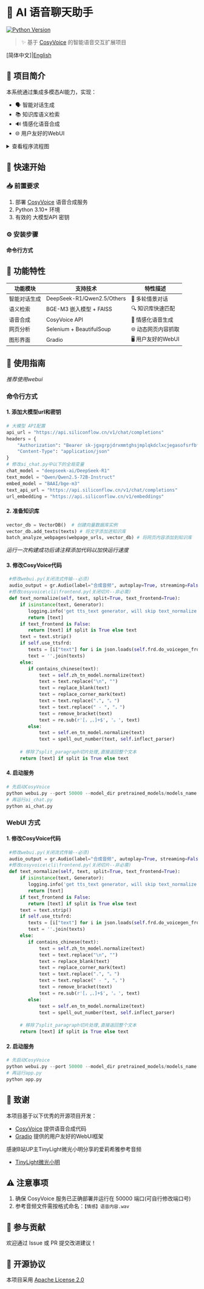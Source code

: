 # 🌸 AI 语音聊天助手

[![Python Version](https://img.shields.io/badge/python-3.10+-blue.svg)](https://www.python.org/)

> ✨ 基于 [CosyVoice](https://github.com/FunAudioLLM/CosyVoice) 的智能语音交互扩展项目

[简体中文]|[English](./README_en.md)

## 🌟 项目简介

本系统通过集成多模态AI能力，实现：

- 🗣️ 智能对话生成
- 📚 知识库语义检索
- 🔊 情感化语音合成
- 🌐 用户友好的WebUI

<details>
  <summary>查看程序流程图</summary>
  <img src="./images/流程图.PNG" alt="流程图">
</details>

## 🚀 快速开始

### 📥 前置要求

1. 部署 [CosyVoice](https://github.com/FunAudioLLM/CosyVoice) 语音合成服务
2. Python 3.10+ 环境
3. 有效的 大模型API 密钥

### ⚙️ 安装步骤

#### 命令行方式

## 🔧 功能特性

| 功能模块     | 支持技术                   | 特性描述             |
| ------------ | -------------------------- | -------------------- |
| 智能对话生成 | DeepSeek-R1/Qwen2.5/Others | 🧠 多轮情景对话      |
| 语义检索     | BGE-M3 嵌入模型 + FAISS    | 🔍 知识库快速匹配    |
| 语音合成     | CosyVoice API              | 🎵 情感化语音生成    |
| 网页分析     | Selenium + BeautifulSoup   | 🌐 动态网页内容抓取  |
| 图形界面     | Gradio                     | 🖥️ 用户友好的WebUI |

## 📖 使用指南

*推荐使用webui*

### 命令行方式

#### 1. 添加大模型url和密钥

```python
# 大模型 API配置
api_url = "https://api.siliconflow.cn/v1/chat/completions"
headers = {
    "Authorization": "Bearer sk-jgxgrpjdrxmmtghsjmplqkdclxcjegasofsrfbfcwkyiaekc",
    "Content-Type": "application/json"
}
# 修改ai_chat.py中以下的全局变量
chat_model = "deepseek-ai/DeepSeek-R1"
text_model = "Qwen/Qwen2.5-72B-Instruct"
embed_model = "BAAI/bge-m3"
text_api_url = "https://api.siliconflow.cn/v1/chat/completions"
url_embedding = "https://api.siliconflow.cn/v1/embeddings"
```

#### 2. 准备知识库

```python
vector_db = VectorDB()  # 创建向量数据库实例
vector_db.add_texts(texts) # 将文字添加进知识库
batch_analyze_webpages(webpage_urls, vector_db) # 将网页内容添加到知识库
```

*运行一次构建成功后请注释添加代码以加快运行速度*

#### 3. 修改CosyVoice代码

```python
 #修改webui.py(关闭流式传输--必须)
 audio_output = gr.Audio(label="合成音频", autoplay=True, streaming=False)
 #修改cosyvoice\cli\frontend.py(关闭切片--非必需)
 def text_normalize(self, text, split=True, text_frontend=True):
     if isinstance(text, Generator):
        logging.info('get tts_text generator, will skip text_normalize!')
        return [text]
     if text_frontend is False:
        return [text] if split is True else text
     text = text.strip()
     if self.use_ttsfrd:
        texts = [i["text"] for i in json.loads(self.frd.do_voicegen_frd(text))["sentences"]]
        text = ''.join(texts)
     else:
        if contains_chinese(text):
            text = self.zh_tn_model.normalize(text)
            text = text.replace("\n", "")
            text = replace_blank(text)
            text = replace_corner_mark(text)
            text = text.replace(".", "。")
            text = text.replace(" - ", "，")
            text = remove_bracket(text)
            text = re.sub(r'[，,、]+$', '。', text)
        else:
            text = self.en_tn_model.normalize(text)
            text = spell_out_number(text, self.inflect_parser)
      
     # 移除了split_paragraph切片处理,直接返回整个文本
     return [text] if split is True else text
```

#### 4. 启动服务

```python
# 先启动CosyVoice
python webui.py --port 50000 --model_dir pretrained_models/models_name
# 再运行ai_chat.py
python ai_chat.py
```

### WebUI 方式

#### 1. 修改CosyVoice代码

```python
 #修改webui.py(关闭流式传输--必须)
 audio_output = gr.Audio(label="合成音频", autoplay=True, streaming=False)
 #修改cosyvoice\cli\frontend.py(关闭切片--非必需)
 def text_normalize(self, text, split=True, text_frontend=True):
     if isinstance(text, Generator):
        logging.info('get tts_text generator, will skip text_normalize!')
        return [text]
     if text_frontend is False:
        return [text] if split is True else text
     text = text.strip()
     if self.use_ttsfrd:
        texts = [i["text"] for i in json.loads(self.frd.do_voicegen_frd(text))["sentences"]]
        text = ''.join(texts)
     else:
        if contains_chinese(text):
            text = self.zh_tn_model.normalize(text)
            text = text.replace("\n", "")
            text = replace_blank(text)
            text = replace_corner_mark(text)
            text = text.replace(".", "。")
            text = text.replace(" - ", "，")
            text = remove_bracket(text)
            text = re.sub(r'[，,、]+$', '。', text)
        else:
            text = self.en_tn_model.normalize(text)
            text = spell_out_number(text, self.inflect_parser)
      
     # 移除了split_paragraph切片处理,直接返回整个文本
     return [text] if split is True else text
```

#### 2. 启动服务

```python
# 先启动CosyVoice
python webui.py --port 50000 --model_dir pretrained_models/models_name
# 再运行app.py
python app.py
```

## 🙏 致谢

本项目基于以下优秀的开源项目开发：

- [CosyVoice](https://github.com/FunAudioLLM/CosyVoice) 提供语音合成代码
- [Gradio](https://gradio.app/) 提供的用户友好的WebUI框架

感谢B站UP主TinyLight微光小明分享的爱莉希雅参考音频

- [TinyLight微光小明](https://space.bilibili.com/13264090)

## ⚠️ 注意事项

1. 确保 CosyVoice 服务已正确部署并运行在 50000 端口(可自行修改端口号)
2. 参考音频文件需按格式命名：`【情感】语音内容.wav`

## 🤝 参与贡献

欢迎通过 Issue 或 PR 提交改进建议！

## 📄 开源协议

本项目采用 [Apache License 2.0](LICENSE)
